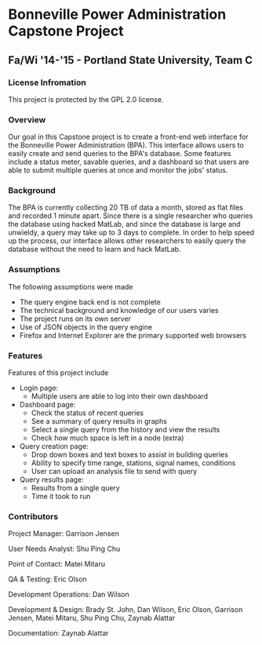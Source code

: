 # Bonneville Power Administration Capstone Project
## Fa/Wi '14-'15 - Portland State University, Team C

### License Infromation
This project is protected by the GPL 2.0 license.

### Overview
Our goal in this Capstone project is to create a front-end web interface for the Bonneville Power Administration (BPA). This interface allows users to easily create and send queries to the BPA's database. Some features include a status meter, savable queries, and a dashboard so that users are able to submit multiple queries at once and monitor the jobs' status.

### Background
The BPA is currently collecting 20 TB of data a month, stored as flat files and recorded 1 minute apart. Since there is a single researcher who queries the database using hacked MatLab, and since the database is large and unwieldy, a query may take up to 3 days to complete. In order to help speed up the process, our interface allows other researchers to easily query the database without the need to learn and hack MatLab.

### Assumptions
The following assumptions were made
* The query engine back end is not complete
* The technical background and knowledge of our users varies
* The project runs on its own server
* Use of JSON objects in the query engine
* Firefox and Internet Explorer are the primary supported web browsers

### Features
Features of this project include
* Login page:
  * Multiple users are able to log into their own dashboard
* Dashboard page:
  * Check the status of recent queries 
  * See a summary of query results in graphs
  * Select a single query from the history and view the results
  * Check how much space is left in a node (extra)
* Query creation page:
  * Drop down boxes and text boxes to assist in building queries
  * Ability to specify time range, stations, signal names, conditions
  * User can upload an analysis file to send with query
* Query results page:
  * Results from a single query
  * Time it took to run

### Contributors
Project Manager: Garrison Jensen

User Needs Analyst: Shu Ping Chu

Point of Contact: Matei Mitaru

QA & Testing: Eric Olson

Development Operations: Dan Wilson

Development & Design: Brady St. John, Dan Wilson, Eric Olson, Garrison Jensen, Matei Mitaru, Shu Ping Chu, Zaynab Alattar

Documentation: Zaynab Alattar